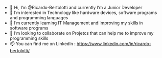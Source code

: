 - 👋 Hi, I’m @Ricardo-Bertolotti and currently I’m a Junior Developer
- 👀 I’m interested in Technology like hardware devices, software programs and programming languages
- 🌱 I’m currently learning IT Management and improving my skills in software programs
- 💞️ I’m looking to collaborate on Projetcs that can help me to improve my programming skills
- 📫 You can find me on LinkedIn : https://www.linkedin.com/in/ricardo-bertolotti/ 
